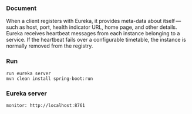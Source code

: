 ### Document
When a client registers with Eureka, it provides meta-data about itself — such as host, port, health indicator URL, home page, and other details. Eureka receives heartbeat messages from each instance belonging to a service. If the heartbeat fails over a configurable timetable, the instance is normally removed from the registry.
### Run
    run eureka server
    mvn clean install spring-boot:run

### Eureka server
    monitor: http://localhost:8761